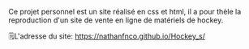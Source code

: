 Ce projet personnel est un site réalisé en css et html, il a pour thèle la reproduction d'un site de vente en ligne de matériels de hockey.

🗒️L'adresse du site: https://nathanfnco.github.io/Hockey_s/

